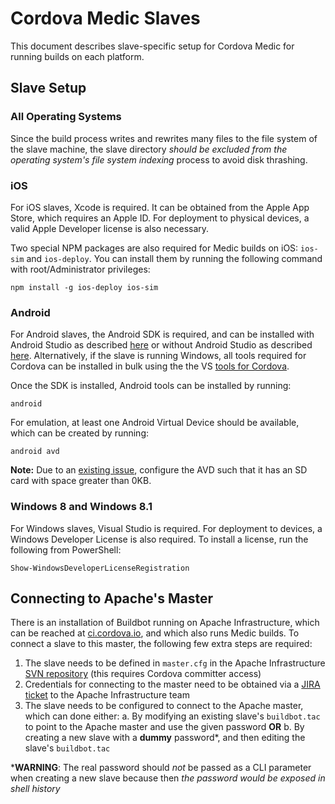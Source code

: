 Cordova Medic Slaves
====================

This document describes slave-specific setup for Cordova Medic for running builds on each platform.

## Slave Setup

### All Operating Systems

Since the build process writes and rewrites many files to the file system of the slave machine, the slave directory *should be excluded from the operating system's file system indexing* process to avoid disk thrashing.

### iOS

For iOS slaves, Xcode is required. It can be obtained from the Apple App Store, which requires an Apple ID. For deployment to physical devices, a valid Apple Developer license is also necessary.

Two special NPM packages are also required for Medic builds on iOS: `ios-sim` and `ios-deploy`. You can install them by running the following command with root/Administrator privileges:

    npm install -g ios-deploy ios-sim

### Android

For Android slaves, the Android SDK is required, and can be installed with Android Studio as described [here][android_full] or without Android Studio as described [here][android_cli]. Alternatively, if the slave is running Windows, all tools required for Cordova can be installed in bulk using the the VS [tools for Cordova][vs_cordova].

Once the SDK is installed, Android tools can be installed by running:

    android

For emulation, at least one Android Virtual Device should be available, which can be created by running:

    android avd

**Note:** Due to an [existing issue][issue], configure the AVD such that it has an SD card with space greater than 0KB.

### Windows 8 and Windows 8.1

For Windows slaves, Visual Studio is required. For deployment to devices, a Windows Developer License is also required. To install a license, run the following from PowerShell:

    Show-WindowsDeveloperLicenseRegistration

## Connecting to Apache's Master

There is an installation of Buildbot running on Apache Infrastructure, which can be reached at [ci.cordova.io][ci], and which also runs Medic builds. To connect a slave to this master, the following few extra steps are required:

1. The slave needs to be defined in `master.cfg` in the Apache Infrastructure [SVN repository][infra_svn] (this requires Cordova committer access)
2. Credentials for connecting to the master need to be obtained via a [JIRA ticket][infra_jira] to the Apache Infrastructure team
3. The slave needs to be configured to connect to the Apache master, which can done either:
    a. By modifying an existing slave's `buildbot.tac` to point to the Apache master and use the given password **OR**
    b. By creating a new slave with a **dummy** password\*, and then editing the slave's `buildbot.tac`

\***WARNING**: The real password should *not* be passed as a CLI parameter when creating a new slave because then *the password would be exposed in shell history*

[android_full]: http://developer.android.com/sdk/installing/index.html?pkg=studio
[android_cli]:  http://developer.android.com/sdk/installing/index.html?pkg=tools
[vs_cordova]:   http://www.visualstudio.com/en-us/explore/cordova-vs.aspx
[issue]:        https://issues.apache.org/jira/browse/CB-8535
[ci]:           http://ci.cordova.io
[infra_jira]:   https://www.apache.org/dev/infra-contact
[infra_svn]:    https://svn.apache.org/repos/infra/infrastructure/buildbot/aegis/buildmaster/master1/
